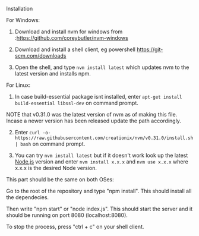 Installation


For Windows:

1. Download and install nvm for windows from :https://github.com/coreybutler/nvm-windows

2. Download and install a shell client, eg powershell https://git-scm.com/downloads

3. Open the shell, and type ```nvm install latest``` which updates nvm to the latest version and installs npm.


For Linux:


1. In case build-essential package isnt installed, enter ```apt-get install build-essential libssl-dev``` on command prompt.

NOTE that v0.31.0 was the latest version of nvm as of making this file. Incase a newer version has been released update the path accordingly.

2. Enter ```curl -o- https://raw.githubusercontent.com/creationix/nvm/v0.31.0/install.sh | bash``` on command prompt.

3. You can try ```nvm install latest``` but if it doesn't work look up the latest [Node.js](https://nodejs.org/en/) version and enter ```nvm install x.x.x``` and ```nvm use x.x.x``` where x.x.x is the desired Node version.


This part should be the same on both OSes:

Go to the root of the repository and type "npm install". This should install all the dependecies.

Then write "npm start" or "node index.js". This should start the server and it should be running on port 8080 (localhost:8080).

To stop the process, press "ctrl + c" on your shell client.
